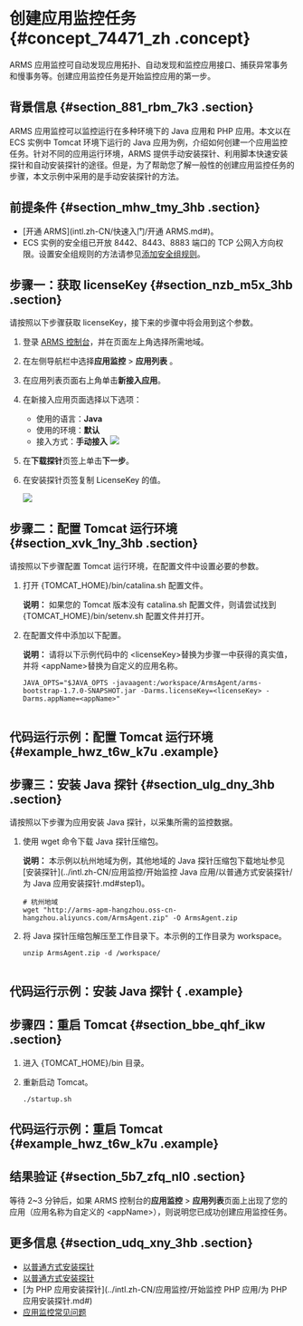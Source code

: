 # 创建应用监控任务 {#concept_74471_zh .concept}

ARMS 应用监控可自动发现应用拓扑、自动发现和监控应用接口、捕获异常事务和慢事务等。创建应用监控任务是开始监控应用的第一步。

## 背景信息 {#section_881_rbm_7k3 .section}

ARMS 应用监控可以监控运行在多种环境下的 Java 应用和 PHP 应用。本文以在 ECS 实例中 Tomcat 环境下运行的 Java 应用为例，介绍如何创建一个应用监控任务。针对不同的应用运行环境，ARMS 提供手动安装探针、利用脚本快速安装探针和自动安装探针的途径。但是，为了帮助您了解一般性的创建应用监控任务的步骤，本文示例中采用的是手动安装探针的方法。

## 前提条件 {#section_mhw_tmy_3hb .section}

-   [开通 ARMS](intl.zh-CN/快速入门/开通 ARMS.md#)。
-   ECS 实例的安全组已开放 8442、8443、8883 端口的 TCP 公网入方向权限。设置安全组规则的方法请参见[添加安全组规则](../../../../../intl.zh-CN/安全/安全组/添加安全组规则.md#)。


## 步骤一：获取 licenseKey {#section_nzb_m5x_3hb .section}

请按照以下步骤获取 licenseKey，接下来的步骤中将会用到这个参数。

1.  登录 [ARMS 控制台](https://arms-ap-southeast-1.console.aliyun.com/#/home)，并在页面左上角选择所需地域。
2.  在左侧导航栏中选择**应用监控** \> **应用列表** 。
3.  在应用列表页面右上角单击**新接入应用**。
4.  在新接入应用页面选择以下选项：

    -   使用的语言：**Java**
    -   使用的环境：**默认**
    -   接入方式：**手动接入**
    ![](http://static-aliyun-doc.oss-cn-hangzhou.aliyuncs.com/assets/img/152228/155626170944353_zh-CN.png)

5.  在**下载探针**页签上单击**下一步**。
6.  在安装探针页签复制 LicenseKey 的值。

    ![](http://static-aliyun-doc.oss-cn-hangzhou.aliyuncs.com/assets/img/152228/155626170942270_zh-CN.png)


## 步骤二：配置 Tomcat 运行环境 {#section_xvk_1ny_3hb .section}

请按照以下步骤配置 Tomcat 运行环境，在配置文件中设置必要的参数。

1.  打开 \{TOMCAT\_HOME\}/bin/catalina.sh 配置文件。

    **说明：** 如果您的 Tomcat 版本没有 catalina.sh 配置文件，则请尝试找到 \{TOMCAT\_HOME\}/bin/setenv.sh 配置文件并打开。

2.  在配置文件中添加以下配置。

    **说明：** 请将以下示例代码中的 <licenseKey\>替换为步骤一中获得的真实值，并将 <appName\>替换为自定义的应用名称。

    ```
    JAVA_OPTS="$JAVA_OPTS -javaagent:/workspace/ArmsAgent/arms-bootstrap-1.7.0-SNAPSHOT.jar -Darms.licenseKey=<licenseKey> -Darms.appName=<appName>"
    					
    ```


## 代码运行示例：配置 Tomcat 运行环境 {#example_hwz_t6w_k7u .example}

## 步骤三：安装 Java 探针 {#section_ulg_dny_3hb .section}

请按照以下步骤为应用安装 Java 探针，以采集所需的监控数据。

1.  使用 wget 命令下载 Java 探针压缩包。

    **说明：** 本示例以杭州地域为例，其他地域的 Java 探针压缩包下载地址参见 [安装探针](../intl.zh-CN/应用监控/开始监控 Java 应用/以普通方式安装探针/为 Java 应用安装探针.md#step1)。

    ```
    # 杭州地域
    wget "http://arms-apm-hangzhou.oss-cn-hangzhou.aliyuncs.com/ArmsAgent.zip" -O ArmsAgent.zip
    ```

2.  将 Java 探针压缩包解压至工作目录下。本示例的工作目录为 workspace。

    ```
    unzip ArmsAgent.zip -d /workspace/
    					
    ```


## 代码运行示例：安装 Java 探针 { .example}

## 步骤四：重启 Tomcat {#section_bbe_qhf_ikw .section}

1.  进入 \{TOMCAT\_HOME\}/bin 目录。
2.  重新启动 Tomcat。

    ``` {#codeblock_ebw_ip9_axh}
    ./startup.sh
    ```


## 代码运行示例：重启 Tomcat {#example_hwz_t6w_k7u .example}

## 结果验证 {#section_5b7_zfq_nl0 .section}

等待 2~3 分钟后，如果 ARMS 控制台的**应用监控** \> **应用列表**页面上出现了您的应用（应用名称为自定义的 <appName\>），则说明您已成功创建应用监控任务。

## 更多信息 {#section_udq_xny_3hb .section}

-   [以普通方式安装探针](https://www.alibabacloud.com/help/zh/faq-list/102779.htm)
-   [以普通方式安装探针](https://www.alibabacloud.com/help/zh/faq-list/113086.htm)
-   [为 PHP 应用安装探针](../intl.zh-CN/应用监控/开始监控 PHP 应用/为 PHP 应用安装探针.md#)
-   [应用监控常见问题](https://www.alibabacloud.com/help/zh/faq-list/67286.htm)

